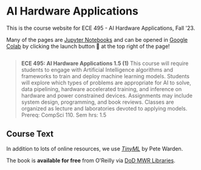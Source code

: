 # AI Hardware Applications

This is the course website for ECE 495 - AI Hardware Applications, Fall '23.

Many of the pages are [Jupyter Notebooks](https://docs.jupyter.org/en/latest/)
and can be opened in [Google Colab](https://colab.research.google.com/)
by clicking the launch button &#x1F680; at the top right of the page!

```{tableofcontents}
```

> **ECE 495: AI Hardware Applications 1.5 (1)** This course will require students to engage with Artificial Intelligence algorithms and frameworks to train and deploy machine learning models.
> Students will explore which types of problems are appropriate for AI to solve, data pipelining, hardware accelerated training, and inference on hardware and power constrained devices.
> Assignments may include system design, programming, and book reviews. Classes are organized as lecture and laboratories devoted to applying models.  Prereq: CompSci 110.  Sem hrs: 1.5

## Course Text

In addition to lots of online resources, we use [*TinyML*](https://www.oreilly.com/library/view/tinyml/9781492052036/) by Pete Warden.

The book is **available for free** from O'Reilly via [DoD MWR Libraries](https://www.dodmwrlibraries.org/).
